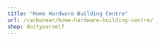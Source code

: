 ```yaml
---
title: "Home Hardware Building Centre"
url: /carbonear/home-hardware-building-centre/
shop: doityourself
---
```

